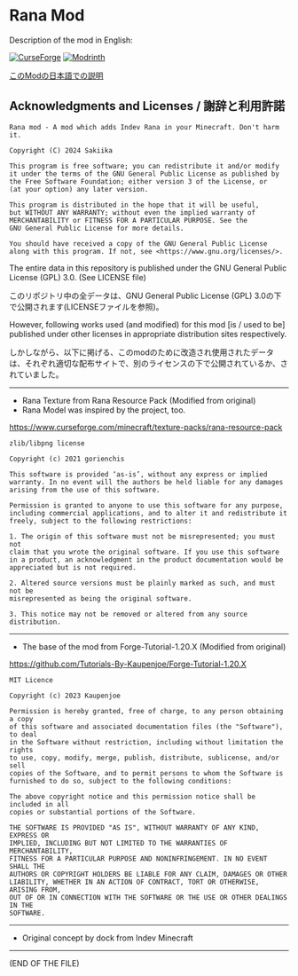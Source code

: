 # Rana Mod

Description of the mod in English:

[![CurseForge](https://github.com/user-attachments/assets/139bfe94-15e7-4c22-bf66-e85f730bb6eb)](https://www.curseforge.com/minecraft/mc-mods/rana-mod)
[![Modrinth](https://github.com/user-attachments/assets/629b5e07-adb4-4a5f-a43b-70fd75d15903)](https://modrinth.com/mod/rana-mod)

[このModの日本語での説明](https://github.com/sakiiiiika/ranamod/wiki/Japanese)

## Acknowledgments and Licenses / 謝辞と利用許諾

    Rana mod - A mod which adds Indev Rana in your Minecraft. Don't harm it.

    Copyright (C) 2024 Sakiika

    This program is free software; you can redistribute it and/or modify
    it under the terms of the GNU General Public License as published by
    the Free Software Foundation; either version 3 of the License, or 
    (at your option) any later version.

    This program is distributed in the hope that it will be useful, 
    but WITHOUT ANY WARRANTY; without even the implied warranty of
    MERCHANTABILITY or FITNESS FOR A PARTICULAR PURPOSE. See the 
    GNU General Public License for more details.
    
    You should have received a copy of the GNU General Public License
    along with this program. If not, see <https://www.gnu.org/licenses/>.

The entire data in this repository is published under the GNU General Public License (GPL) 3.0. (See LICENSE file)

このリポジトリ中の全データは、GNU General Public License (GPL) 3.0の下で公開されます(LICENSEファイルを参照)。

However, following works used (and modified) for this mod [is / used to be] published under other licenses in appropriate distribution sites respectively.

しかしながら、以下に掲げる、このmodのために改造され使用されたデータは、それぞれ適切な配布サイトで、別のライセンスの下で公開されているか、されていました。

---

* Rana Texture from Rana Resource Pack (Modified from original)
* Rana Model was inspired by the project, too.

https://www.curseforge.com/minecraft/texture-packs/rana-resource-pack

```
zlib/libpng license

Copyright (c) 2021 gorienchis

This software is provided ‘as-is’, without any express or implied
warranty. In no event will the authors be held liable for any damages
arising from the use of this software.

Permission is granted to anyone to use this software for any purpose,
including commercial applications, and to alter it and redistribute it
freely, subject to the following restrictions:

1. The origin of this software must not be misrepresented; you must not
claim that you wrote the original software. If you use this software
in a product, an acknowledgment in the product documentation would be
appreciated but is not required.

2. Altered source versions must be plainly marked as such, and must not be
misrepresented as being the original software.

3. This notice may not be removed or altered from any source
distribution.
```

---

* The base of the mod from Forge-Tutorial-1.20.X (Modified from original)

https://github.com/Tutorials-By-Kaupenjoe/Forge-Tutorial-1.20.X

```
MIT Licence

Copyright (c) 2023 Kaupenjoe

Permission is hereby granted, free of charge, to any person obtaining a copy
of this software and associated documentation files (the "Software"), to deal
in the Software without restriction, including without limitation the rights
to use, copy, modify, merge, publish, distribute, sublicense, and/or sell
copies of the Software, and to permit persons to whom the Software is
furnished to do so, subject to the following conditions:

The above copyright notice and this permission notice shall be included in all
copies or substantial portions of the Software.

THE SOFTWARE IS PROVIDED "AS IS", WITHOUT WARRANTY OF ANY KIND, EXPRESS OR
IMPLIED, INCLUDING BUT NOT LIMITED TO THE WARRANTIES OF MERCHANTABILITY,
FITNESS FOR A PARTICULAR PURPOSE AND NONINFRINGEMENT. IN NO EVENT SHALL THE
AUTHORS OR COPYRIGHT HOLDERS BE LIABLE FOR ANY CLAIM, DAMAGES OR OTHER
LIABILITY, WHETHER IN AN ACTION OF CONTRACT, TORT OR OTHERWISE, ARISING FROM,
OUT OF OR IN CONNECTION WITH THE SOFTWARE OR THE USE OR OTHER DEALINGS IN THE
SOFTWARE.
```

---

* Original concept by dock from Indev Minecraft

---

(END OF THE FILE)
